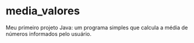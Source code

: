 # media_valores
Meu primeiro projeto Java: um programa simples que calcula a média de números informados pelo usuário.
